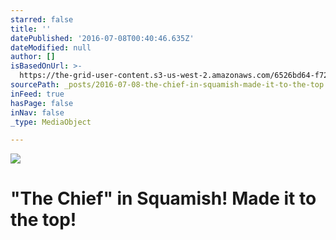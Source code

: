 ```yaml
---
starred: false
title: ''
datePublished: '2016-07-08T00:40:46.635Z'
dateModified: null
author: []
isBasedOnUrl: >-
  https://the-grid-user-content.s3-us-west-2.amazonaws.com/6526bd64-f72a-4596-be9d-4b87a58fbfb9.jpg
sourcePath: _posts/2016-07-08-the-chief-in-squamish-made-it-to-the-top.md
inFeed: true
hasPage: false
inNav: false
_type: MediaObject

---
```

![](https://the-grid-user-content.s3-us-west-2.amazonaws.com/6526bd64-f72a-4596-be9d-4b87a58fbfb9.jpg)

# "The Chief" in Squamish! Made it to the top!